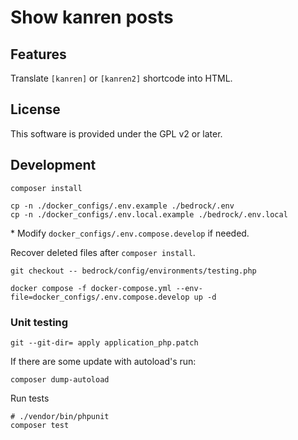 # Show kanren posts

## Features

Translate `[kanren]` or `[kanren2]` shortcode into HTML.

## License

This software is provided under the GPL v2 or later.

## Development

```
composer install
```


```
cp -n ./docker_configs/.env.example ./bedrock/.env
cp -n ./docker_configs/.env.local.example ./bedrock/.env.local
```
\* Modify `docker_configs/.env.compose.develop` if needed.

Recover deleted files after `composer install`.
```
git checkout -- bedrock/config/environments/testing.php
```

```
docker compose -f docker-compose.yml --env-file=docker_configs/.env.compose.develop up -d
```

### Unit testing

```
git --git-dir= apply application_php.patch
```

If there are some update with autoload's run:

```
composer dump-autoload
```

Run tests

```
# ./vendor/bin/phpunit
composer test
```

